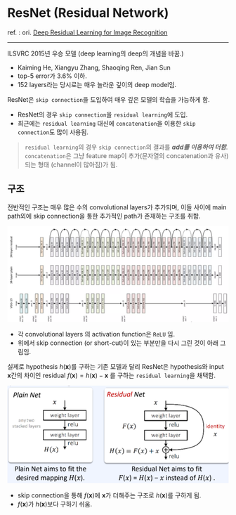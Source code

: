 # ResNet (Residual Network)

ref. : ori. [Deep Residual Learning for Image Recognition](https://arxiv.org/abs/1512.03385)

---

ILSVRC 2015년 우승 모델 (deep learning의 deep의 개념을 바꿈.)

* Kaiming He, Xiangyu Zhang, Shaoqing Ren, Jian Sun 
* top-5 error가 3.6% 이하.
* 152 layers라는 당시로는 매우 놀라운 깊이의 deep model임.

ResNet은 `skip connection`을 도입하여 매우 깊은 모델의 학습을 가능하게 함.

* ResNet의 경우 `skip connection`을 `residual learning`에 도입.
* 최근에는 `residual learning` 대신에 `concatenation`을 이용한 `skip connection`도 많이 사용됨.

> `residual learning`의 경우 `skip connection`의 결과를 ***add를 이용하여 더함***.  
> `concatenation`은 그냥 feature map이 추가(문자열의 concatenation과 유사)되는 형태 (channel이 많아짐)가 됨.

## 구조

전반적인 구조는 매우 많은 수의 convolutional layers가 추가되며, 이들 사이에 main path외에 skip connection을 통한 추가적인 path가 존재하는 구조를 취함.

![](./img/resnet.png)

* 각 convolutional layers 의 activation function은 `ReLU` 임.
* 위에서 skip connection (or short-cut)이 있는 부분만을 다시 그린 것이 아래 그림임.

실제로 hypothesis $h(\textbf{x})$를 구하는 기존 모델과 달리 ResNet은 hypothesis와 input $\textbf{x}$간의 차이인 residual $f(\textbf{x})=h(\textbf{x})-\textbf{x}$ 를 구하는 `residual learning`을 채택함.

![](./img/resnet_residual.png)

* skip connection을 통해 $f(\textbf{x})$에 $\textbf{x}$가 더해주는 구조로 $h(\textbf{x})$를 구하게 됨.
* $f(\textbf{x})$가 $h(\textbf{x})$보다 구하기 쉬움.
